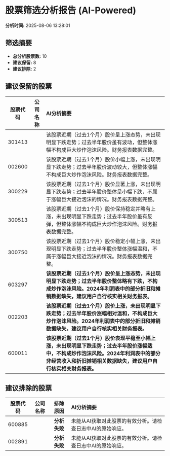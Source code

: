 # 股票筛选分析报告 (AI-Powered)

**分析时间:** 2025-08-06 13:28:01

## 筛选摘要

- **总分析股票数:** 10
- **建议保留:** 8
- **建议排除:** 2

## 建议保留的股票

| 股票代码 | 公司名称 | AI分析摘要 |
|:---:|:---:|:---|
| 301413 |  | 该股票近期（过去1个月）股价呈上涨态势，未出现明显下跌走势；过去半年股价虽有波动，但整体涨幅不构成巨大炒作泡沫风险。财务报表数据完整。 |
| 002600 |  | 该股票近期（过去1个月）股价小幅上涨，未出现明显下跌走势；过去半年股价波动较大，但整体涨幅不构成巨大炒作泡沫风险。财务报表数据完整。 |
| 300229 |  | 该股票近期（过去1个月）股价显著上涨，未出现明显下跌走势；过去半年股价整体呈小幅下跌，不属于涨幅巨大接近泡沫的情况。财务报表数据完整。 |
| 300513 |  | 该股票近期（过去1个月）股价保持稳定并略有上涨，未出现明显下跌走势；过去半年股价虽有反弹，但整体涨幅不构成巨大炒作泡沫风险。财务报表数据完整。 |
| 300750 |  | 该股票近期（过去1个月）股价稳定小幅上涨，未出现明显下跌走势；过去半年股价整体涨幅温和，不属于涨幅巨大接近泡沫的情况。财务报表数据完整。 |
| 603297 |  | **该股票近期（过去1个月）股价呈上涨态势，未出现明显下跌走势；过去半年股价整体略有下跌，不构成炒作泡沫风险。2024年利润表中的部分折旧和摊销数据缺失，建议用户自行核实相关财务报表。** |
| 002203 |  | **该股票近期（过去1个月）股价上涨，未出现明显下跌走势；过去半年股价涨幅相对温和，不构成巨大炒作泡沫风险。2024年利润表中的部分折旧和摊销数据缺失，建议用户自行核实相关财务报表。** |
| 600011 |  | **该股票近期（过去1个月）股价表现平稳至小幅上涨，未出现明显下跌走势；过去半年股价涨幅适中，不构成炒作泡沫风险。2024年利润表中的部分非经营收入和折旧摊销相关数据缺失，建议用户自行核实相关财务报表。** |

## 建议排除的股票

| 股票代码 | 公司名称 | 排除原因 | AI分析摘要 |
|:---:|:---:|:---:|:---|
| 600885 |  | **分析失败** | 未能从AI获取对此股票的有效分析。请检查日志中AI的原始响应。 |
| 002891 |  | **分析失败** | 未能从AI获取对此股票的有效分析。请检查日志中AI的原始响应。 |
